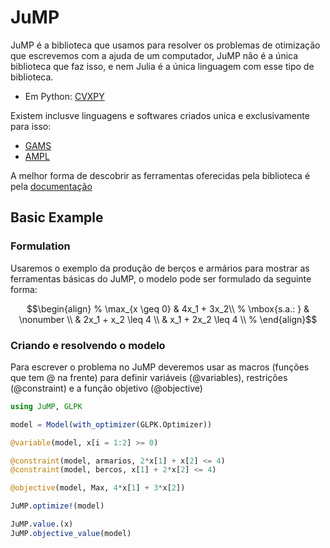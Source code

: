 # JuMP

JuMP é a biblioteca que usamos para resolver os problemas de otimização que escrevemos com a ajuda de um computador, JuMP não é a única biblioteca que faz isso, e nem Julia é a única linguagem com esse tipo de biblioteca.

* Em Python: [CVXPY](https://www.cvxpy.org/)

Existem inclusve linguagens e softwares criados unica e exclusivamente para isso:

* [GAMS](https://www.gams.com/)
* [AMPL](https://ampl.com/)

A melhor forma de descobrir as ferramentas oferecidas pela biblioteca é pela [documentação](http://www.juliaopt.org/JuMP.jl/stable/)

## Basic Example

### Formulation

Usaremos o exemplo da produção de berços e armários para mostrar as ferramentas básicas do JuMP,
o modelo pode ser formulado da seguinte forma:

```math
\begin{align}
%
\max_{x \geq 0} & 4x_1 + 3x_2\\
%
\mbox{s.a.: } & \nonumber \\
& 2x_1 + x_2 \leq 4 \\
& x_1 + 2x_2 \leq 4 \\
%
\end{align}
```

### Criando e resolvendo o modelo

Para escrever o problema no JuMP deveremos usar as macros (funções que tem @ na frente) para definir variáveis (@variables), restrições (@constraint) e a função objetivo (@objective)

```julia
using JuMP, GLPK

model = Model(with_optimizer(GLPK.Optimizer))

@variable(model, x[i = 1:2] >= 0)

@constraint(model, armarios, 2*x[1] + x[2] <= 4)
@constraint(model, bercos, x[1] + 2*x[2] <= 4)

@objective(model, Max, 4*x[1] + 3*x[2])

JuMP.optimize!(model) 

JuMP.value.(x) 
JuMP.objective_value(model) 
```